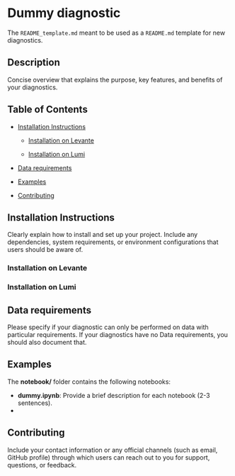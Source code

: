# Dummy diagnostic

The `README_template.md` meant to be used as a `README.md` template for new diagnostics.

## Description

Concise overview that explains the purpose, key features, and benefits of your diagnostics.

## Table of Contents

* [Installation Instructions](#installation-instructions)

  - [Installation on Levante](#installation-on-levante)

  - [Installation on Lumi](#installation-on-lumi)

* [Data requirements](#data-requirements)

* [Examples](#examples)

* [Contributing](#contributing)

## Installation Instructions

Clearly explain how to install and set up your project. Include any dependencies, system requirements, or environment configurations that users should be aware of.

### Installation on Levante


### Installation on Lumi 


## Data requirements  

Please specify if your diagnostic can only be performed on data with particular requirements. If your diagnostics have no Data requirements, you should also document that.

## Examples

The **notebook/** folder contains the following notebooks:

- **dummy.ipynb**: 
  Provide a brief description for each notebook (2-3 sentences).
- 

## Contributing

Include your contact information or any official channels (such as email, GitHub profile) through which users can reach out to you for support, questions, or feedback.

